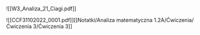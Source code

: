 ![[W3_Analiza_21_Ciagi.pdf]]

![[CCF31102022_0001.pdf]][[Notatki/Analiza matematyczna 1.2A/Ćwiczenia/Ćwiczenia 3/Ćwiczenia 3]]
